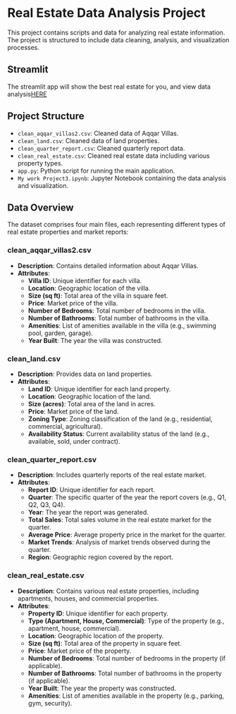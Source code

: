 # Real Estate Data Analysis Project
This project contains scripts and data for analyzing real estate information. The project is structured to include data cleaning, analysis, and visualization processes.
## Streamlit
The streamlit app will show the best real estate for you, and view data analysis<a href="https://rand-team.streamlit.app/" target="_blank">HERE</a>


## Project Structure

- `clean_aqqar_villas2.csv`: Cleaned data of Aqqar Villas.
- `clean_land.csv`: Cleaned data of land properties.
- `clean_quarter_report.csv`: Cleaned quarterly report data.
- `clean_real_estate.csv`: Cleaned real estate data including various property types.
- `app.py`: Python script for running the main application.
- `My work Project3.ipynb`: Jupyter Notebook containing the data analysis and visualization.

## Data Overview

The dataset comprises four main files, each representing different types of real estate properties and market reports:

### clean_aqqar_villas2.csv

- **Description**: Contains detailed information about Aqqar Villas.
- **Attributes**:
  - **Villa ID**: Unique identifier for each villa.
  - **Location**: Geographic location of the villa.
  - **Size (sq ft)**: Total area of the villa in square feet.
  - **Price**: Market price of the villa.
  - **Number of Bedrooms**: Total number of bedrooms in the villa.
  - **Number of Bathrooms**: Total number of bathrooms in the villa.
  - **Amenities**: List of amenities available in the villa (e.g., swimming pool, garden, garage).
  - **Year Built**: The year the villa was constructed.

### clean_land.csv

- **Description**: Provides data on land properties.
- **Attributes**:
  - **Land ID**: Unique identifier for each land property.
  - **Location**: Geographic location of the land.
  - **Size (acres)**: Total area of the land in acres.
  - **Price**: Market price of the land.
  - **Zoning Type**: Zoning classification of the land (e.g., residential, commercial, agricultural).
  - **Availability Status**: Current availability status of the land (e.g., available, sold, under contract).

### clean_quarter_report.csv

- **Description**: Includes quarterly reports of the real estate market.
- **Attributes**:
  - **Report ID**: Unique identifier for each report.
  - **Quarter**: The specific quarter of the year the report covers (e.g., Q1, Q2, Q3, Q4).
  - **Year**: The year the report was generated.
  - **Total Sales**: Total sales volume in the real estate market for the quarter.
  - **Average Price**: Average property price in the market for the quarter.
  - **Market Trends**: Analysis of market trends observed during the quarter.
  - **Region**: Geographic region covered by the report.

### clean_real_estate.csv

- **Description**: Contains various real estate properties, including apartments, houses, and commercial properties.
- **Attributes**:
  - **Property ID**: Unique identifier for each property.
  - **Type (Apartment, House, Commercial)**: Type of the property (e.g., apartment, house, commercial).
  - **Location**: Geographic location of the property.
  - **Size (sq ft)**: Total area of the property in square feet.
  - **Price**: Market price of the property.
  - **Number of Bedrooms**: Total number of bedrooms in the property (if applicable).
  - **Number of Bathrooms**: Total number of bathrooms in the property (if applicable).
  - **Year Built**: The year the property was constructed.
  - **Amenities**: List of amenities available in the property (e.g., parking, gym, security).


